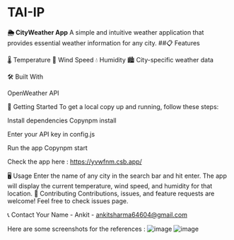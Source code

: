 # TAI-IP

**🌦️ CityWeather App**
A simple and intuitive weather application that provides essential weather information for any city.
##📋 Features

🌡️ Temperature
💨 Wind Speed
💧 Humidity
🏙️ City-specific weather data

🛠️ Built With

OpenWeather API

🚀 Getting Started
To get a local copy up and running, follow these steps:

 

Install dependencies
Copynpm install

Enter your API key in config.js
 

Run the app
Copynpm start


Check the app here : https://yvwfnm.csb.app/

🖥️ Usage
Enter the name of any city in the search bar and hit enter. The app will display the current temperature, wind speed, and humidity for that location.
🤝 Contributing
Contributions, issues, and feature requests are welcome! Feel free to check issues page.
 
📞 Contact
Your Name - Ankit - ankitsharma64604@gmail.com 
 
 
 Here are some screenshots for the references :
![image](https://github.com/user-attachments/assets/fe773dc0-d192-491f-94b9-2ef2854fddc5)
![image](https://github.com/user-attachments/assets/9852ef0d-e9a3-480e-887d-1563fa708ee6)

